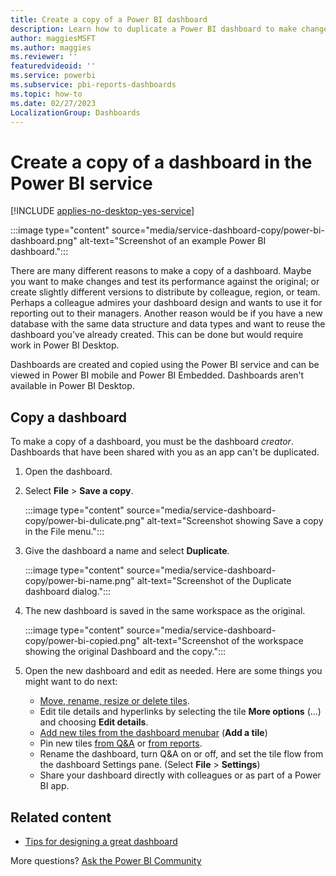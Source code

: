 ```yaml
---
title: Create a copy of a Power BI dashboard
description: Learn how to duplicate a Power BI dashboard to make changes and test its performance against the original.
author: maggiesMSFT
ms.author: maggies
ms.reviewer: ''
featuredvideoid: ''
ms.service: powerbi
ms.subservice: pbi-reports-dashboards
ms.topic: how-to
ms.date: 02/27/2023
LocalizationGroup: Dashboards
---
```

# Create a copy of a dashboard in the Power BI service

[!INCLUDE [applies-no-desktop-yes-service](../includes/applies-no-desktop-yes-service.md)]

:::image type="content" source="media/service-dashboard-copy/power-bi-dashboard.png" alt-text="Screenshot of an example Power BI dashboard.":::

 There are many different reasons to make a copy of a dashboard. Maybe you want to make changes and test its performance against the original; or create slightly different versions to distribute by colleague, region, or team. Perhaps a colleague admires your dashboard design and wants to use it for reporting out to their managers. Another reason would be if you have a new database with the same data structure and data types and want to reuse the dashboard you've already created. This can be done but would require work in Power BI Desktop.

Dashboards are created and copied using the Power BI service and can be viewed in Power BI mobile and Power BI Embedded. Dashboards aren't available in Power BI Desktop.

## Copy a dashboard

To make a copy of a dashboard, you must be the dashboard *creator*. Dashboards that have been shared with you as an app can't be duplicated.

1. Open the dashboard.
1. Select **File** > **Save a copy**.

   :::image type="content" source="media/service-dashboard-copy/power-bi-dulicate.png" alt-text="Screenshot showing Save a copy in the File menu.":::
1. Give the dashboard a name and select **Duplicate**.

   :::image type="content" source="media/service-dashboard-copy/power-bi-name.png" alt-text="Screenshot of the Duplicate dashboard dialog.":::
1. The new dashboard is saved in the same workspace as the original.

   :::image type="content" source="media/service-dashboard-copy/power-bi-copied.png" alt-text="Screenshot of the workspace showing the original Dashboard and the copy.":::

1. Open the new dashboard and edit as needed. Here are some things you might want to do next:

    - [Move, rename, resize or delete tiles](service-dashboard-edit-tile.md).
    - Edit tile details and hyperlinks by selecting the tile **More options** (...) and choosing **Edit details**.
    - [Add new tiles from the dashboard menubar](service-dashboard-add-widget.md) (**Add a tile**)
    - Pin new tiles [from Q&A](service-dashboard-pin-tile-from-q-and-a.md) or [from reports](service-dashboard-create.md).
    - Rename the dashboard, turn Q&A on or off, and set the tile flow from the dashboard Settings pane. (Select **File** > **Settings**)
    - Share your dashboard directly with colleagues or as part of a Power BI app.

## Related content

* [Tips for designing a great dashboard](service-dashboards-design-tips.md)

More questions? [Ask the Power BI Community](https://community.powerbi.com/)
